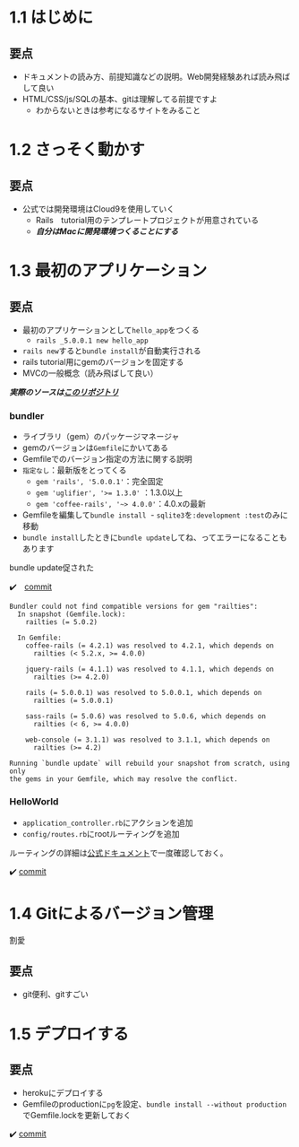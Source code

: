 # 1.1 はじめに

## 要点

- ドキュメントの読み方、前提知識などの説明。Web開発経験あれば読み飛ばして良い
- HTML/CSS/js/SQLの基本、gitは理解してる前提ですよ
  - わからないときは参考になるサイトをみること

# 1.2 さっそく動かす

## 要点

- 公式では開発環境はCloud9を使用していく
  - Rails　tutorial用のテンプレートプロジェクトが用意されている
  - ___自分はMacに開発環境つくることにする___


# 1.3 最初のアプリケーション

## 要点

- 最初のアプリケーションとして`hello_app`をつくる
  - `rails _5.0.0.1 new hello_app`
- `rails new`すると`bundle install`が自動実行される
- rails tutorial用にgemのバージョンを固定する
- MVCの一般概念（読み飛ばして良い）

___実際のソースは[このリポジトリ](https://github.com/shoota/rails5-tutorial-hello_app)___

### bundler

- ライブラリ（gem）のパッケージマネージャ
- gemのバージョンは`Gemfile`にかいてある
- Gemfileでのバージョン指定の方法に関する説明
- `指定なし`：最新版をとってくる
  - `gem 'rails', '5.0.0.1'`：完全固定
  - `gem 'uglifier', '>= 1.3.0'` ：1.3.0以上
  - `gem 'coffee-rails', '~> 4.0.0'`：4.0.xの最新
- Gemfileを編集して`bundle install`
  - `sqlite3`を`:development :test`のみに移動
- `bundle install`したときに`bundle update`してね、ってエラーになることもあります

bundle update促された

:heavy_check_mark:　[commit](https://github.com/shoota/rails5-tutorial-hello_app/commit/a3cc79ea97c429cca3caa00a3fc5ad9a49a0ff58)

```
Bundler could not find compatible versions for gem "railties":
  In snapshot (Gemfile.lock):
    railties (= 5.0.2)

  In Gemfile:
    coffee-rails (= 4.2.1) was resolved to 4.2.1, which depends on
      railties (< 5.2.x, >= 4.0.0)

    jquery-rails (= 4.1.1) was resolved to 4.1.1, which depends on
      railties (>= 4.2.0)

    rails (= 5.0.0.1) was resolved to 5.0.0.1, which depends on
      railties (= 5.0.0.1)

    sass-rails (= 5.0.6) was resolved to 5.0.6, which depends on
      railties (< 6, >= 4.0.0)

    web-console (= 3.1.1) was resolved to 3.1.1, which depends on
      railties (>= 4.2)

Running `bundle update` will rebuild your snapshot from scratch, using only
the gems in your Gemfile, which may resolve the conflict.

```

### HelloWorld

- `application_controller.rb`にアクションを追加
- `config/routes.rb`にrootルーティングを追加

ルーティングの詳細は[公式ドキュメント](https://railsguides.jp/routing.html)で一度確認しておく。

:heavy_check_mark: [commit](https://github.com/shoota/rails5-tutorial-hello_app/commit/406657b9d01fd99faa7c415536d939126885d437)


# 1.4 Gitによるバージョン管理

割愛

## 要点

- git便利、gitすごい


# 1.5 デプロイする

## 要点

- herokuにデプロイする
- Gemfileのproductionに`pg`を設定、`bundle install --without production`でGemfile.lockを更新しておく

:heavy_check_mark: [commit](https://github.com/shoota/rails5-tutorial-hello_app/commit/a3b725e10d0cd210ed20f0301e70e1f7aa7fa96b)

